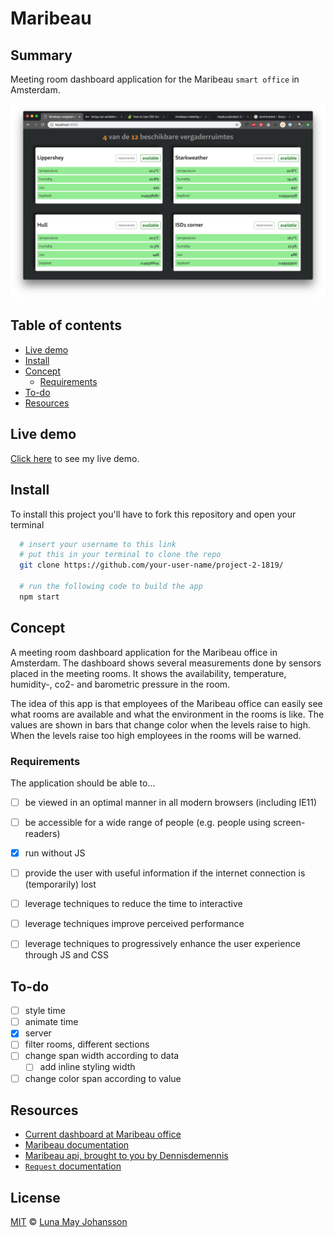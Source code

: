 # Maribeau

## Summary
Meeting room dashboard application for the Maribeau `smart office` in Amsterdam.

![vergaderruimtes](/img/vergaderruimtes.png)

## Table of contents
- [Live demo](#Live-demo)
- [Install](#Install)
- [Concept](#Concept)
  - [Requirements](#Requirements)
- [To-do](#To-do)
- [Resources](#Resources)

## Live demo
[Click here](...) to see my live demo.

## Install
To install this project you'll have to fork this repository and open your terminal
```bash
  # insert your username to this link
  # put this in your terminal to clone the repo
  git clone https://github.com/your-user-name/project-2-1819/

  # run the following code to build the app
  npm start
```

## Concept
A meeting room dashboard application for the Maribeau office in Amsterdam. The dashboard shows several measurements done by sensors placed in the meeting rooms. It shows the availability, temperature, humidity-, co2- and barometric pressure in the room.

The idea of this app is that employees of the Maribeau office can easily see what rooms are available and what the environment in the rooms is like. The values are shown in bars that change color when the levels raise to high. When the levels raise too high employees in the rooms will be warned.  

### Requirements
The application should be able to...
- [ ] be viewed in an optimal manner in all modern browsers (including IE11)
- [ ] be accessible for a wide range of people (e.g. people using screen-readers)
- [x] run without JS
- [ ] provide the user with useful information if the internet connection is (temporarily) lost
- [ ] leverage techniques to reduce the time to interactive
- [ ] leverage techniques improve perceived performance
- [ ] leverage techniques to progressively enhance the user experience through JS and CSS



## To-do
- [ ] style time
- [ ] animate time
- [x] server
- [ ] filter rooms, different sections
- [ ] change span width according to data
  - [ ] add inline styling width
- [ ] change color span according to value

## Resources
- [Current dashboard at Maribeau office](https://blog.mirabeau.nl/nl/articles/a_smart_meeting_room_dashboard_in_airport_style/ytBXX0WaCkmokgS6ScSOI)
- [Maribeau documentation](https://bitbucket.org/davebitter/mirabeau-smart-office/src/master/)
- [Maribeau api, brought to you by Dennisdemennis](http://mirabeau.denniswegereef.nl/api/v1/rooms)
- [`Request` documentation](https://github.com/request/request)

## License
[MIT](LICENSE) © [Luna May Johansson](https://github.com/maybuzz)
